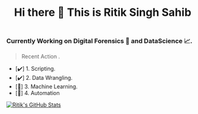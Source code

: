
<h1 align="center"> Hi there 👋 This is Ritik Singh Sahib</h1>
<svg height="5"% width="100%">
  <g fill="none" stroke="#5e35b1">
    <path stroke-width="6" d="M5 60 l215 0" />
  </g>
</svg>


### Currently Working on Digital Forensics 🔬 and DataScience 📈.

> Recent Action .

- [:heavy_check_mark:] 1. Scripting.
- [:heavy_check_mark:] 2. Data Wrangling.
- [:memo:] 3. Machine Learning.
- [:memo:] 4. Automation


  
[<img align="" alt="Ritik's GitHub Stats" src="https://github-readme-stats.codestackr.vercel.app/api?username=ritiksinghsahib&show_icons=true&hide_border=false&count_private=true&title_color=2aa889&icon_color=599cab&text_color=99d1ce&bg_color=0c1016" />](# "Some of my stats.")
